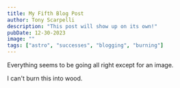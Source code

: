 ```yaml
---
title: My Fifth Blog Post
author: Tony Scarpelli
description: "This post will show up on its own!"
pubDate: 12-30-2023
image: ""
tags: ["astro", "successes", "blogging", "burning"]
---
```


Everything seems to be going all right except for an image.

I can't burn this into wood.